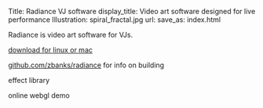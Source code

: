 Title: Radiance VJ software
display_title: Video art software designed for live performance
Illustration: spiral_fractal.jpg
url: 
save_as: index.html

Radiance is video art software for VJs.

[download for linux or mac](https://github.com/zbanks/radiance/releases)

[github.com/zbanks/radiance](https://github.com/zbanks/radiance) for info on building

effect library

online webgl demo

